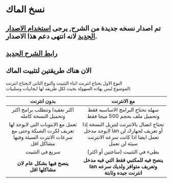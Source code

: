# نسخ الماك

## تم اصدار نسخه جديدة من الشرح, يرجى [استخدام الاصدار الجديد](https://tutorial.هاكنتوش.com) لانه انتهى دعم هذا الاصدار. 

## [​رابط الشرح الجديد](https://tutorial.هاكنتوش.com)

## الان هناك طريقتين لتثبيت الماك

النوع الاول يحتاج انترنت اثناء التثبيت والنوع الثاني لايحتاج انترنت  
 الموضوع ليس بهاذه السهولة بحيث لكل طريقه لها ايجابيات وسلبيات:

| بدون انترنت | مع الانترنت |
| :---: | :---: |
| اكثر تعقيدا وتتطلب برامج اكثر وتحميل النسخة كامله | سهله تحتاج البرامج الاساسيه فقط وتحميل ملف بحجم 500 ميجا فقط |
| تعمل مع الابتوبات التي لايوجد لها تعريف لكرت الشبكة وحتى مع سرعات الانترت السيئة وفيها مشاكل اقل | تحتاج اتصال بالانترنت لتنزيل النسخة إذا لايوجد مدخل lan أو تعريف لجهازك لن تعمل ايضا اذا كانت سرعه الانترنت سيئة لن تعمل |
| سريع في التثبيت | بطيء في التثبيت \(ساعتين أو اكثر\) |
| **ينصح فيها بشكل عام لان مشاكلها اقل** | **ينصح فيه للمكتبي فقط التي فيه مدخل lan وتعريف متوافر ولديك سرعه انترنت جيده وثابتة** |





